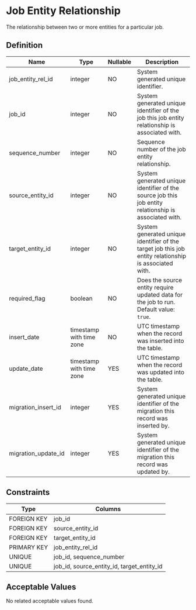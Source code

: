 # Job Entity Relationship

The relationship between two or more entities for a particular job.

## Definition

<!-- definition -->

| Name                | Type                     | Nullable | Description                                                                                           |
| ------------------- | ------------------------ | -------- | ----------------------------------------------------------------------------------------------------- |
| job_entity_rel_id   | integer                  | NO       | System generated unique identifier.                                                                   |
| job_id              | integer                  | NO       | System generated unique identifier of the job this job entity relationship is associated with.        |
| sequence_number     | integer                  | NO       | Sequence number of the job entity relationship.                                                       |
| source_entity_id    | integer                  | NO       | System generated unique identifier of the source job this job entity relationship is associated with. |
| target_entity_id    | integer                  | NO       | System generated unique identifier of the target job this job entity relationship is associated with. |
| required_flag       | boolean                  | NO       | Does the source entity require updated data for the job to run. Default value: `true`.                |
| insert_date         | timestamp with time zone | NO       | UTC timestamp when the record was inserted into the table.                                            |
| update_date         | timestamp with time zone | YES      | UTC timestamp when the record was updated into the table.                                             |
| migration_insert_id | integer                  | YES      | System generated unique identifier of the migration this record was inserted by.                      |
| migration_update_id | integer                  | YES      | System generated unique identifier of the migration this record was updated by.                       |

<!-- definitionstop -->

## Constraints

<!-- constraint -->

| Type        | Columns                                    |
| ----------- | ------------------------------------------ |
| FOREIGN KEY | job_id                                     |
| FOREIGN KEY | source_entity_id                           |
| FOREIGN KEY | target_entity_id                           |
| PRIMARY KEY | job_entity_rel_id                          |
| UNIQUE      | job_id, sequence_number                    |
| UNIQUE      | job_id, source_entity_id, target_entity_id |

<!-- constraintstop -->

## Acceptable Values

<!-- acceptablevalues -->

No related acceptable values found.

<!-- acceptablevaluesstop -->
